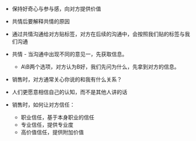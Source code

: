 * 保持好奇心与参与感，向对方提供价值

* 共情后要解释共情的原因

* 通过共情沟通给对方贴标签，对方在后续的沟通中，会按照我们贴的标签与我们沟通

* 共情 - 当沟通中出现不同的意见一，先获取信息。
  * A\B两个选项，对方认为B好，我们先问为什么，先拿到对方的信息。

* 销售时，对方通常关心你说的和我有什么关系？

* 人们更愿意相信自己的认知，而不是其他人讲的话

* 销售时，如何让对方信任：
  * 职业信任，基于本身职业的信任
  * 专业信任，提供专业度
  * 高价值信任，提供附加价值